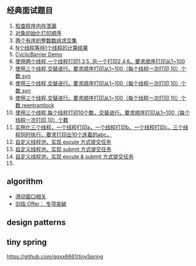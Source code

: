 ## 经典面试题目

1. [检查程序内存泄漏](algorithm/src/main/java/com/yanliang/algo/interview/MyStack.java)
2. [对象初始化打印顺序](algorithm/src/main/java/com/yanliang/algo/interview/Print.java)
3. [两个有序的整数数组求交集](algorithm/src/main/java/com/yanliang/algo/interview/MyStack.java) 
4. [N个线程等待1个线程的计算结果](algorithm/src/main/java/com/yanliang/algo/interview/ReaderResult.java)
5. [CyclicBarrier Demo](algorithm/src/main/java/com/yanliang/algo/interview/CyclicBarrierDemo.java)
6. [使用两个线程,一个线程打印1,3,5..另一个打印2,4,6。要求顺序打印从1~100](algorithm/src/main/java/com/yanliang/algo/interview/thread/TwoThreadPrint.java)
7. [使用三个线程,交替进行。要求顺序打印从1~100（每个线程一次打印 10）个数 syn](algorithm/src/main/java/com/yanliang/algo/interview/thread/ThreeThreadPrint1.java)
8. [使用三个线程,交替进行。要求顺序打印从1~100（每个线程一次打印 10）个数 syn](algorithm/src/main/java/com/yanliang/algo/interview/thread/ThreeThreadPrint2.java)
9. [使用三个线程,交替进行。要求顺序打印从1~100（每个线程一次打印 10）个数 reentrantlock](algorithm/src/main/java/com/yanliang/algo/interview/thread/ThreeThreadPrint3.java)
10. [使用三个线程,每个线程打印10个数，交替进行。要求顺序打印从1~100（每个线程一次打印 10）个数](algorithm/src/main/java/com/yanliang/algo/interview/thread/ThreeThreadPrint4.java)
11. [实例化三个线程，一个线程打印a，一个线程打印b，一个线程打印c，三个线程同时执行，要求打印出10个连着的abc。]()
12. [自定义线程池，实现 excute 方式提交任务](algorithm/src/main/java/com/yanliang/algo/interview/threadpool/MyThreadPool1.java)
13. [自定义线程池，实现 submit 方式提交任务](algorithm/src/main/java/com/yanliang/algo/interview/threadpool/MyThreadPool2.java)
14. [自定义线程池，实现 excute & submit 方式提交任务](algorithm/src/main/java/com/yanliang/algo/interview/threadpool/MyThreadPool3.java)
15. 



## algorithm

- [滑动窗口相关](algorithm/src/main/java/com/yanliang/algo/sliding_window)
- [剑指 Offer： 专项突破](algorithm/src/main/java/com/yanliang/algo/offer)

## design patterns


## tiny spring

https://github.com/qqxx6661/tinySpring